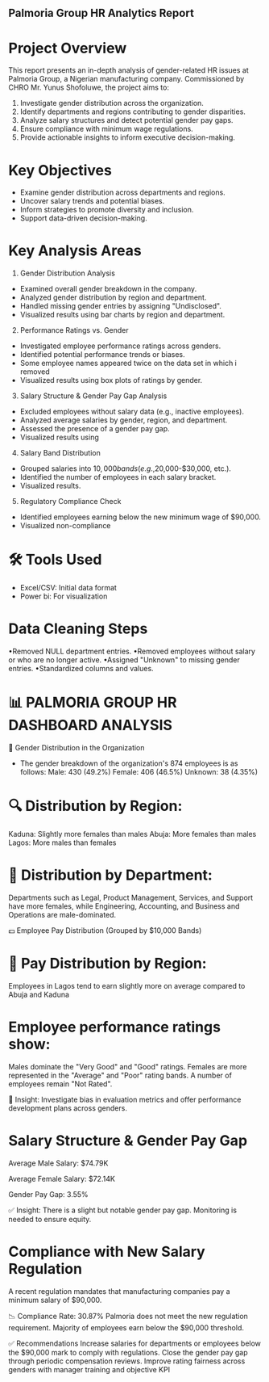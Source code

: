 ## Palmoria Group HR Analytics Report
# Project Overview
This report presents an in-depth analysis of gender-related HR issues at Palmoria Group, a Nigerian manufacturing company. Commissioned by CHRO Mr. Yunus Shofoluwe, the project aims to:

1. Investigate gender distribution across the organization.
2. Identify departments and regions contributing to gender disparities.
3. Analyze salary structures and detect potential gender pay gaps.
4. Ensure compliance with minimum wage regulations.
5. Provide actionable insights to inform executive decision-making.

# Key Objectives
- Examine gender distribution across departments and regions.
- Uncover salary trends and potential biases.
- Inform strategies to promote diversity and inclusion.
- Support data-driven decision-making.

# Key Analysis Areas
1. Gender Distribution Analysis
- Examined overall gender breakdown in the company.
- Analyzed gender distribution by region and department.
- Handled missing gender entries by assigning "Undisclosed".
- Visualized results using bar charts by region and department.

2. Performance Ratings vs. Gender
- Investigated employee performance ratings across genders.
- Identified potential performance trends or biases.
- Some employee names appeared twice on the data set in which i removed 
- Visualized results using box plots of ratings by gender.

3. Salary Structure & Gender Pay Gap Analysis
- Excluded employees without salary data (e.g., inactive employees).
- Analyzed average salaries by gender, region, and department.
- Assessed the presence of a gender pay gap.
- Visualized results using 

4. Salary Band Distribution
- Grouped salaries into $10,000 bands (e.g.,$20,000-$30,000, etc.).
- Identified the number of employees in each salary bracket.
- Visualized results.

5. Regulatory Compliance Check
- Identified employees earning below the new minimum wage of $90,000.
- Visualized non-compliance

# 🛠 Tools Used
 - Excel/CSV: Initial data format
 - Power bi: For visualization 

# Data Cleaning Steps
 •Removed NULL department entries.
 •Removed employees without salary or who are no longer active.
 •Assigned "Unknown" to missing gender entries.
 •Standardized columns and values.

# 📊 PALMORIA GROUP HR DASHBOARD ANALYSIS
👥 Gender Distribution in the Organization
 - The gender breakdown of the organization's 874 employees is as follows:
Male: 430 (49.2%)
Female: 406 (46.5%)
Unknown: 38 (4.35%)
# 🔍 Distribution by Region:
Kaduna: Slightly more females than males
Abuja: More females than males
Lagos: More males than females
# 🏢 Distribution by Department:
Departments such as Legal, Product Management, Services, and Support have more females, while Engineering, Accounting, and Business and Operations are male-dominated.

💵 Employee Pay Distribution (Grouped by $10,000 Bands)
# 📍 Pay Distribution by Region:
Employees in Lagos tend to earn slightly more on average compared to Abuja and Kaduna
# Employee performance ratings show:
Males dominate the "Very Good" and "Good" ratings.
Females are more represented in the "Average" and "Poor" rating bands.
A number of employees remain "Not Rated".

📌 Insight: Investigate bias in evaluation metrics and offer performance development plans across genders.
# Salary Structure & Gender Pay Gap
Average Male Salary: $74.79K

Average Female Salary: $72.14K

Gender Pay Gap: 3.55%

✅ Insight: There is a slight but notable gender pay gap. Monitoring is needed to ensure equity.
# Compliance with New Salary Regulation
A recent regulation mandates that manufacturing companies pay a minimum salary of $90,000.

📉 Compliance Rate: 30.87%
Palmoria does not meet the new regulation requirement. Majority of employees earn below the $90,000 threshold.

✅ Recommendations
Increase salaries for departments or employees below the $90,000 mark to comply with regulations.
Close the gender pay gap through periodic compensation reviews.
Improve rating fairness across genders with manager training and objective KPI
